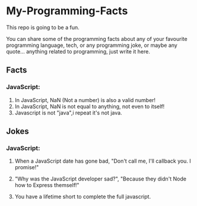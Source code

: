 # My-Programming-Facts

This repo is going to be a fun.

You can share some of the programming facts about any of your favourite programming language, tech, or any programming joke, or maybe any quote... anything related to programming, just write it here.

## Facts

### JavaScript: 
  1. In JavaScript, NaN (Not a number) is also a valid number!
  2. In JavaScript, NaN is not equal to anything, not even to itself!
  3. Javascript is not "java",i repeat it's not java.
  
  
## Jokes

### JavaScript:
  1. When a JavaScript date has gone bad, "Don't call me, I'll callback you. I promise!"

  2. "Why was the JavaScript developer sad?",
              "Because they didn't Node how to Express themself!"
              
  3. You have a lifetime short to complete the full javascript.
